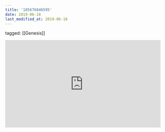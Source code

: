 ```yaml
---
title: '185676846595'
date: 2019-06-18
last_modified_at: 2019-06-18
---
```

tagged: [[Genesis]]
<iframe allow="accelerometer; autoplay; clipboard-write; encrypted-media; gyroscope; picture-in-picture" allowfullscreen="" frameborder="0" height="281" id="youtube_iframe" src="https://www.youtube.com/embed/_X4lOaRsjPM?feature=oembed&amp;enablejsapi=1&amp;origin=https://safe.txmblr.com&amp;wmode=opaque" width="500"></iframe>